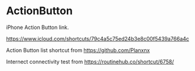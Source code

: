 # ActionButton
iPhone Action Button link.

https://www.icloud.com/shortcuts/79c4a5c75ed24b3e8c00f5439a766a4c

Action Button list shortcut from
https://github.com/Planxnx

Internect connectivity test from
https://routinehub.co/shortcut/6758/

